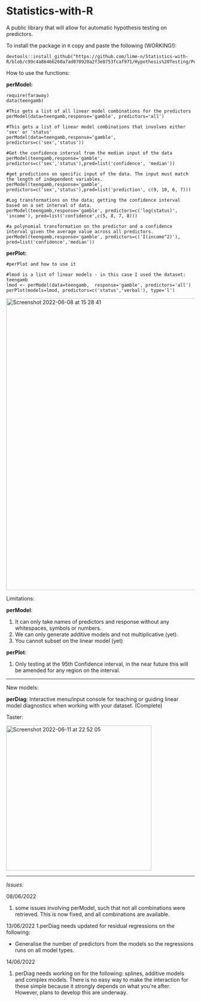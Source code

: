 # Statistics-with-R
A public library that will allow for automatic hypothesis testing on predictors.

To install the package in `R` copy and paste the following (WORKING!):
```
devtools::install_github("https://github.com/lime-n/Statistics-with-R/blob/c99c4a86466260a7ad070920a2f3e8753fcaf971/Hypothesis%20Testing/PerModel_0.1.0.tar.gz")

```

How to use the functions:

**perModel:**
```
require(faraway)
data(teengamb)

#This gets a list of all linear model combinations for the predictors
perModel(data=teengamb,response='gamble', predictors='all')

#This gets a list of linear model combinations that involves either 'sex' or 'status'
perModel(data=teengamb,response='gamble', predictors=c('sex','status'))

#Get the confidence interval from the median input of the data
perModel(teengamb,response='gamble', predictors=c('sex','status'),pred=list('confidence', 'median'))

#get predictions on specific input of the data. The input must match the length of independent variables.
perModel(teengamb,response='gamble', predictors=c('sex','status'),pred=list('prediction', c(9, 10, 6, 7)))

#Log transformations on the data; getting the confidence interval based on a set interval of data.
perModel(teengamb,response='gamble', predictors=c('log(status)', 'income'), pred=list('confidence',c(5, 8, 7, 8)))

#a polynomial transformation on the predictor and a confidence interval given the average value across all predictors.
perModel(teengamb,response='gamble', predictors=c('I(income^2)'), pred=list('confidence','median'))
```
**perPlot:**
```
#perPlot and how to use it

#lmod is a list of linear models - in this case I used the dataset: teengamb
lmod <- perModel(data=teengamb,  response='gamble', predictors='all')
perPlot(models=lmod, predictors=c('status','verbal'), type='l')

```

<img width="780" alt="Screenshot 2022-06-08 at 15 28 41" src="https://user-images.githubusercontent.com/68914515/172642413-1b540ca9-c413-42cc-9c0c-b82f71786d2a.png">


Limitations:  

**perModel**:
1. It can only take names of predictors and response without any whitespaces, symbols or numbers.
2. We can only generate additive models and not multiplicative (yet).
3. You cannot subset on the linear model (yet)

**perPlot**:
1. Only testing at the 95th Confidence interval, in the near future this will be amended for any region on the interval.

----
New models:

**perDiag**: Interactive menu/input console for teaching or guiding linear model diagnostics when working with your dataset. (Complete)

Taster:

<img width="388" alt="Screenshot 2022-06-11 at 22 52 05" src="https://user-images.githubusercontent.com/68914515/173206100-86516575-26d6-4aa2-9fa6-5d084c57f065.png">


----

*Issues:*

08/06/2022
1. some issues involving perModel, such that not all combinations were retrieved. This is now fixed, and all combinations are available.

13/06/2022
1.perDiag needs updated for residual regressions on the following:
   - Generalise the number of predictors from the models so the regressions runs on all model types.

14/06/2022
1. perDiag needs working on for the following: splines, additive models and complex models. There is no easy way to make the interaction for these simple because it strongly depends on what you're after. However, plans to develop this are underway.


